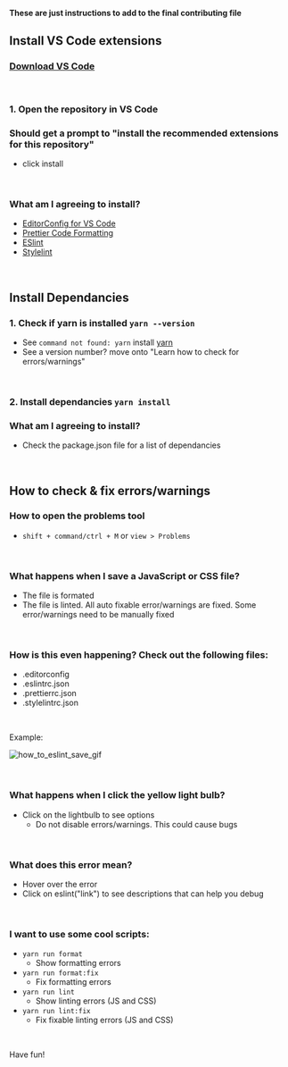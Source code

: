 **These are just instructions to add to the final contributing file**

## Install VS Code extensions

### [Download VS Code](https://code.visualstudio.com/)

<br>

### 1. Open the repository in VS Code

### Should get a prompt to "install the recommended extensions for this repository"

- click install

<br>

### What am I agreeing to install?

- [EditorConfig for VS Code](https://marketplace.visualstudio.com/items?itemName=EditorConfig.EditorConfig)
- [Prettier Code Formatting](https://marketplace.visualstudio.com/items?itemName=esbenp.prettier-vscode)
- [ESlint](https://marketplace.visualstudio.com/items?itemName=dbaeumer.vscode-eslint)
- [Stylelint](https://marketplace.visualstudio.com/items?itemName=stylelint.vscode-stylelint)

<br>

## Install Dependancies

### 1. Check if yarn is installed `yarn --version`

- See `command not found: yarn` install [yarn](https://classic.yarnpkg.com/lang/en/docs/install/)
  <br>
- See a version number? move onto "Learn how to check for errors/warnings"

<br>

### 2. Install dependancies `yarn install`

### What am I agreeing to install?

- Check the package.json file for a list of dependancies

  <br>

## How to check & fix errors/warnings


### How to open the problems tool

- `shift + command/ctrl + M` or `view > Problems`

<br>

### What happens when I save a JavaScript or CSS file?

- The file is formated
- The file is linted. All auto fixable error/warnings are fixed. Some error/warnings need to be manually fixed

<br>

### How is this even happening? Check out the following files: 
  - .editorconfig
  - .eslintrc.json
  - .prettierrc.json
  - .stylelintrc.json

<br>


Example:
<!-- Gif-->
![how_to_eslint_save_gif](https://user-images.githubusercontent.com/77143564/142934788-cf888837-4bd9-41cd-b096-278791d97f08.gif)

<br>

### What happens when I click the yellow light bulb?

- Click on the lightbulb to see options
  - Do not disable errors/warnings. This could cause bugs

<br>

### What does this error mean?

- Hover over the error
- Click on eslint("link") to see descriptions that can help you debug

<br>

### I want to use some cool scripts:

- `yarn run format`
  - Show formatting errors
- `yarn run format:fix`
  - Fix formatting errors
- `yarn run lint`
  - Show linting errors (JS and CSS)
- `yarn run lint:fix`
  - Fix fixable linting errors (JS and CSS)

<br>

Have fun!
<br>
